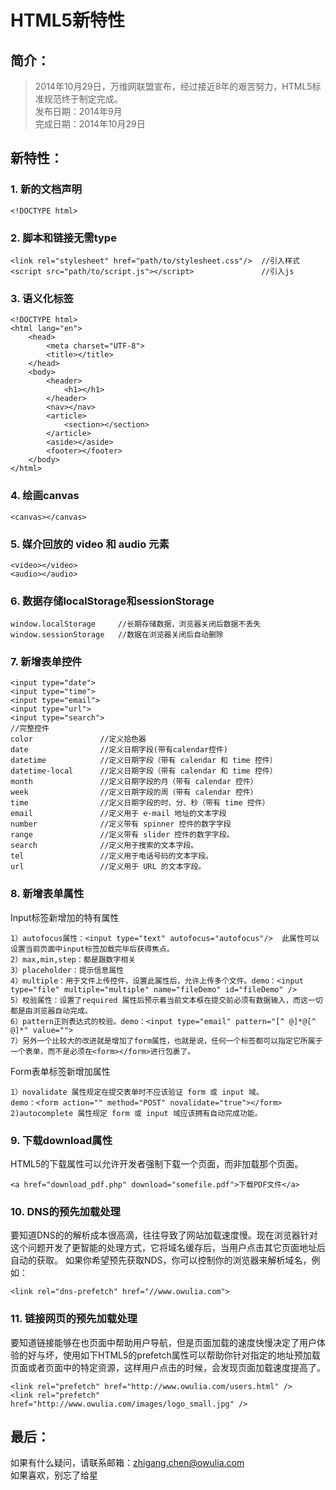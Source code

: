 # HTML5新特性

## 简介：
> 2014年10月29日，万维网联盟宣布，经过接近8年的艰苦努力，HTML5标准规范终于制定完成。<br>
> 发布日期：2014年9月<br>
> 完成日期：2014年10月29日<br>

## 新特性：

### 1. 新的文档声明
    <!DOCTYPE html>

### 2. 脚本和链接无需type
    <link rel="stylesheet" href="path/to/stylesheet.css"/>  //引入样式
    <script src="path/to/script.js"></script>               //引入js

### 3. 语义化标签
    <!DOCTYPE html>
    <html lang="en">
        <head>
            <meta charset="UTF-8">
            <title></title>
        </head>
        <body>
            <header>
                <h1></h1>
            </header>
            <nav></nav>
            <article>
                <section></section>
            </article>
            <aside></aside>
            <footer></footer>
        </body>
    </html>

### 4. 绘画canvas
    <canvas></canvas>
   
### 5. 媒介回放的 video 和 audio 元素
    <video></video>
    <audio></audio>
    
### 6. 数据存储localStorage和sessionStorage
    window.localStorage     //长期存储数据，浏览器关闭后数据不丢失
    window.sessionStorage   //数据在浏览器关闭后自动删除

### 7. 新增表单控件
    <input type="date">
    <input type="time">
    <input type="email">
    <input type="url">
    <input type="search">
    //完整控件
    color               //定义拾色器
    date                //定义日期字段(带有calendar控件)
    datetime            //定义日期字段（带有 calendar 和 time 控件）
    datetime-local      //定义日期字段（带有 calendar 和 time 控件）
    month               //定义日期字段的月（带有 calendar 控件）
    week                //定义日期字段的周（带有 calendar 控件）
    time                //定义日期字段的时、分、秒（带有 time 控件）
    email               //定义用于 e-mail 地址的文本字段
    number              //定义带有 spinner 控件的数字字段
    range               //定义带有 slider 控件的数字字段。
    search              //定义用于搜索的文本字段。
    tel                 //定义用于电话号码的文本字段。
    url                 //定义用于 URL 的文本字段。

### 8. 新增表单属性
Input标签新增加的特有属性

    1）autofocus属性：<input type="text" autofocus="autofocus"/>  此属性可以设置当前页面中input标签加载完毕后获得焦点。
    2）max,min,step：都是跟数字相关
    3）placeholder：提示信息属性
    4）multiple：用于文件上传控件，设置此属性后，允许上传多个文件。demo：<input type="file" multiple="multiple" name="fileDemo" id="fileDemo" />
    5）校验属性：设置了required 属性后预示着当前文本框在提交前必须有数据输入，而这一切都是由浏览器自动完成。
    6）pattern正则表达式的校验。demo：<input type="email" pattern="[^ @]*@[^ @]*" value="">
    7）另外一个比较大的改进就是增加了form属性，也就是说，任何一个标签都可以指定它所属于一个表单，而不是必须在<form></form>进行包裹了。
    
Form表单标签新增加属性

    1）novalidate 属性规定在提交表单时不应该验证 form 或 input 域。
    demo：<form action="" method="POST" novalidate="true"></form>
    2)autocomplete 属性规定 form 或 input 域应该拥有自动完成功能。

### 9. 下载download属性
HTML5的下载属性可以允许开发者强制下载一个页面，而非加载那个页面。

    <a href="download_pdf.php" download="somefile.pdf">下载PDF文件</a>

### 10. DNS的预先加载处理
要知道DNS的的解析成本很高滴，往往导致了网站加载速度慢。现在浏览器针对这个问题开发了更智能的处理方式，它将域名缓存后，当用户点击其它页面地址后自动的获取。
如果你希望预先获取NDS，你可以控制你的浏览器来解析域名，例如：

    <link rel="dns-prefetch" href="//www.owulia.com">

### 11. 链接网页的预先加载处理
要知道链接能够在也页面中帮助用户导航，但是页面加载的速度快慢决定了用户体验的好与坏，使用如下HTML5的prefetch属性可以帮助你针对指定的地址预加载页面或者页面中的特定资源，这样用户点击的时候，会发现页面加载速度提高了。

    <link rel="prefetch" href="http://www.owulia.com/users.html" />
    <link rel="prefetch" href="http://www.owulia.com/images/logo_small.jpg" />


## 最后：
如果有什么疑问，请联系邮箱：zhigang.chen@owulia.com<br>
如果喜欢，别忘了给星